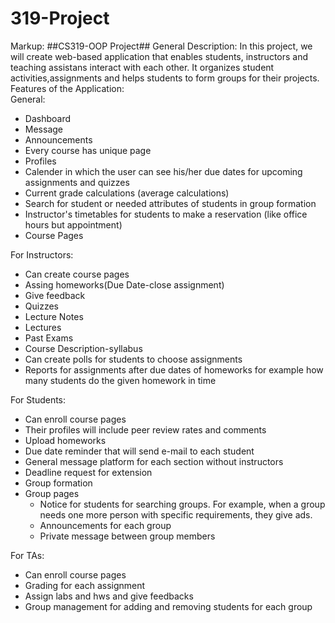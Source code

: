 # 319-Project
Markup: ##CS319-OOP Project##
General Description: In this project, we will create web-based application that enables students, instructors and teaching assistans interact with each other. It organizes student activities,assignments and helps students to form groups for their projects.
Features of the Application:\
General:
* Dashboard
* Message
* Announcements 
* Every course has unique page
* Profiles
* Calender in which the user can see his/her due dates for upcoming assignments and quizzes
* Current grade calculations (average calculations)
* Search for student or needed attributes of students in group formation
* Instructor's timetables for students to make a reservation (like office hours but appointment)
* Course Pages

For Instructors:
* Can create course pages
* Assing homeworks(Due Date-close assignment)
* Give feedback
* Quizzes
* Lecture Notes
* Lectures
* Past Exams
* Course Description-syllabus
* Can create polls for students to choose assignments
* Reports for assignments after due dates of homeworks for example how many students do the given homework in time

For Students:
* Can enroll course pages
* Their profiles will include peer review rates and comments
* Upload homeworks
* Due date reminder that will send e-mail to each student
* General message platform for each section without instructors
* Deadline request for extension
* Group formation
* Group pages
  * Notice for students for searching groups. For example, when a group needs one more person with specific requirements, they give ads.
  * Announcements for each group
  * Private message between group members

For TAs:
* Can enroll course pages
* Grading for each assignment
* Assign labs and hws and give feedbacks
* Group management for adding and removing students for each group


